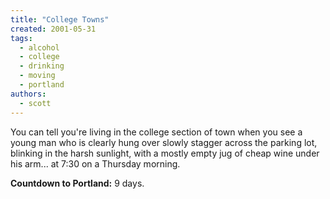 ```yaml
---
title: "College Towns"
created: 2001-05-31
tags:
  - alcohol
  - college
  - drinking
  - moving
  - portland
authors:
  - scott
---
```


You can tell you're living in the college section of town when you see a young man who is clearly hung over slowly stagger across the parking lot, blinking in the harsh sunlight, with a mostly empty jug of cheap wine under his arm... at 7:30 on a Thursday morning.

**Countdown to Portland:** 9 days.
